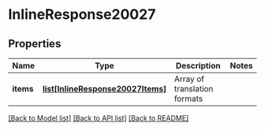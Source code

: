 # InlineResponse20027

## Properties
Name | Type | Description | Notes
------------ | ------------- | ------------- | -------------
**items** | [**list[InlineResponse20027Items]**](InlineResponse20027Items.md) | Array of translation formats | 

[[Back to Model list]](../README.md#documentation-for-models) [[Back to API list]](../README.md#documentation-for-api-endpoints) [[Back to README]](../README.md)


